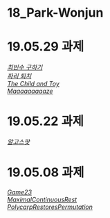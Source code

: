 # 18_Park-Wonjun

# 19.05.29 과제
<em><a href="https://github.com/Aaaaiiiiiee/AlgorithmPractice/blob/master/2019.05.29/%EC%B5%9C%EB%B9%88%EC%88%98%20%EA%B5%AC%ED%95%98%EA%B8%B0.cpp">최빈수 구하기</a></em></br>
<em><a href="https://github.com/Aaaaiiiiiee/AlgorithmPractice/blob/master/2019.05.29/%ED%8C%8C%EB%A6%AC%20%ED%87%B4%EC%B9%98.cpp">파리 퇴치</a></em></br>
<em><a href="https://github.com/Aaaaiiiiiee/AlgorithmPractice/blob/master/2019.05.29/The%20Child%20and%20Toy.cpp">The Child and Toy</a></em></br>
<em><a href="https://github.com/Aaaaiiiiiee/AlgorithmPractice/blob/master/2019.05.29/Maaaaaaaaaze.cpp">Maaaaaaaaaze</a></em></br>

# 19.05.22 과제
<em><a href="https://github.com/Aaaaiiiiiee/AlgorithmPractice/blob/master/2019.05.15/%EC%95%8C%EA%B3%A0%EC%8A%A4%ED%8C%9F_bfs.cpp">알고스팟</a></em></br>

# 19.05.08 과제
<em><a href="https://github.com/Aaaaiiiiiee/AlgorithmPractice/blob/master/2019.05.08/Game23_correct.cpp">Game23</a></em></br>
<em><a href="https://github.com/Aaaaiiiiiee/AlgorithmPractice/blob/master/2019.05.08/MaximalContinuousRest.cpp">MaximalContinuousRest</a></em></br>
<em><a href="https://github.com/Aaaaiiiiiee/AlgorithmPractice/blob/master/2019.05.08/PolycarpRestoresPermutation.cpp">PolycarpRestoresPermutation</a></em></br>
